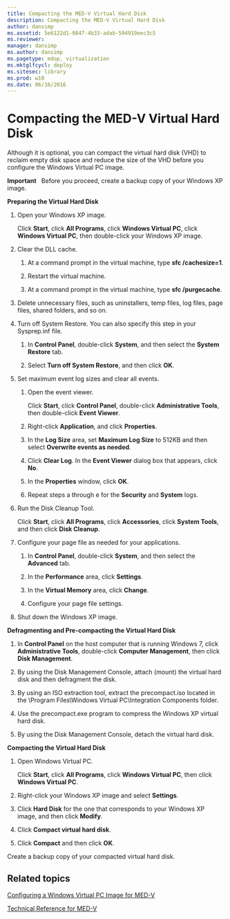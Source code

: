 ```yaml
---
title: Compacting the MED-V Virtual Hard Disk
description: Compacting the MED-V Virtual Hard Disk
author: dansimp
ms.assetid: 5e6122d1-9847-4b33-adab-594919eec3c5
ms.reviewer: 
manager: dansimp
ms.author: dansimp
ms.pagetype: mdop, virtualization
ms.mktglfcycl: deploy
ms.sitesec: library
ms.prod: w10
ms.date: 06/16/2016
---
```



# Compacting the MED-V Virtual Hard Disk


Although it is optional, you can compact the virtual hard disk (VHD) to reclaim empty disk space and reduce the size of the VHD before you configure the Windows Virtual PC image.

**Important**  
Before you proceed, create a backup copy of your Windows XP image.

 

**Preparing the Virtual Hard Disk**

1.  Open your Windows XP image.

    Click **Start**, click **All Programs**, click **Windows Virtual PC**, click **Windows Virtual PC**, then double-click your Windows XP image.

2.  Clear the DLL cache.

    1.  At a command prompt in the virtual machine, type **sfc /cachesize=1**.

    2.  Restart the virtual machine.

    3.  At a command prompt in the virtual machine, type **sfc /purgecache**.

3.  Delete unnecessary files, such as uninstallers, temp files, log files, page files, shared folders, and so on.

4.  Turn off System Restore. You can also specify this step in your Sysprep.inf file.

    1.  In **Control Panel**, double-click **System**, and then select the **System Restore** tab.

    2.  Select **Turn off System Restore**, and then click **OK**.

5.  Set maximum event log sizes and clear all events.

    1.  Open the event viewer.

        Click **Start**, click **Control Panel**, double-click **Administrative Tools**, then double-click **Event Viewer**.

    2.  Right-click **Application**, and click **Properties**.

    3.  In the **Log Size** area, set **Maximum Log Size** to 512KB and then select **Overwrite events as needed**.

    4.  Click **Clear Log**. In the **Event Viewer** dialog box that appears, click **No**.

    5.  In the **Properties** window, click **OK**.

    6.  Repeat steps a through e for the **Security** and **System** logs.

6.  Run the Disk Cleanup Tool.

    Click **Start**, click **All Programs**, click **Accessories**, click **System Tools**, and then click **Disk Cleanup**.

7.  Configure your page file as needed for your applications.

    1.  In **Control Panel**, double-click **System**, and then select the **Advanced** tab.

    2.  In the **Performance** area, click **Settings**.

    3.  In the **Virtual Memory** area, click **Change**.

    4.  Configure your page file settings.

8.  Shut down the Windows XP image.

**Defragmenting and Pre-compacting the Virtual Hard Disk**

1.  In **Control Panel** on the host computer that is running Windows 7, click **Administrative Tools**, double-click **Computer Management**, then click **Disk Management**.

2.  By using the Disk Management Console, attach (mount) the virtual hard disk and then defragment the disk.

3.  By using an ISO extraction tool, extract the precompact.iso located in the \\Program Files\\Windows Virtual PC\\Integration Components folder.

4.  Use the precompact.exe program to compress the Windows XP virtual hard disk.

5.  By using the Disk Management Console, detach the virtual hard disk.

**Compacting the Virtual Hard Disk**

1.  Open Windows Virtual PC.

    Click **Start**, click **All Programs**, click **Windows Virtual PC**, then click **Windows Virtual PC**.

2.  Right-click your Windows XP image and select **Settings**.

3.  Click **Hard Disk** for the one that corresponds to your Windows XP image, and then click **Modify**.

4.  Click **Compact virtual hard disk**.

5.  Click **Compact** and then click **OK**.

Create a backup copy of your compacted virtual hard disk.

## Related topics


[Configuring a Windows Virtual PC Image for MED-V](configuring-a-windows-virtual-pc-image-for-med-v.md)

[Technical Reference for MED-V](technical-reference-for-med-v.md)

 

 





